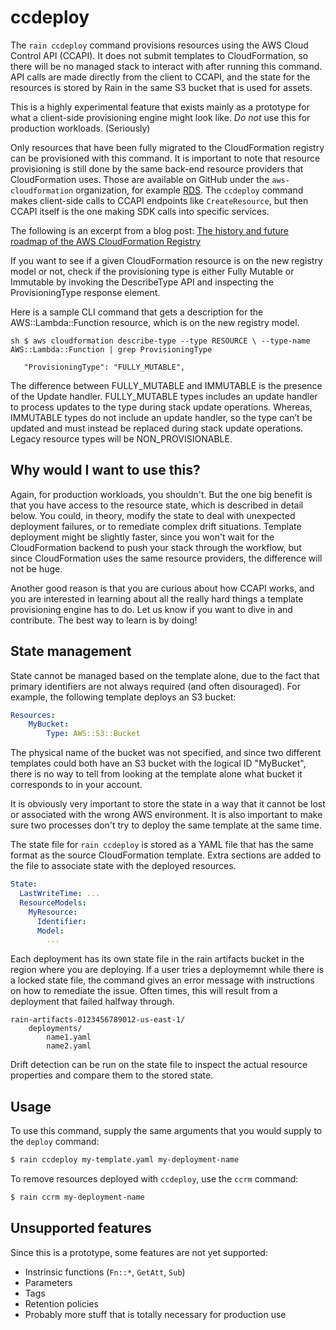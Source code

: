 # ccdeploy

The `rain ccdeploy` command provisions resources using the AWS Cloud Control
API (CCAPI). It does not submit templates to CloudFormation, so there will be
no managed stack to interact with after running this command. API calls are
made directly from the client to CCAPI, and the state for the resources is
stored by Rain in the same S3 bucket that is used for assets.

This is a highly experimental feature that exists mainly as a prototype for
what a client-side provisioning engine might look like. *Do not* use this for
production workloads. (Seriously)

Only resources that have been fully migrated to the CloudFormation registry can
be provisioned with this command. It is important to note that resource
provisioning is still done by the same back-end resource providers that
CloudFormation uses. Those are available on GitHub under the
`aws-cloudformation` organization, for example
[RDS](https://github.com/aws-cloudformation/aws-cloudformation-resource-providers-rds).
The `ccdeploy` command makes client-side calls to CCAPI endpoints like `CreateResource`, 
but then CCAPI itself is the one making SDK calls into specific services.

The following is an excerpt from a blog post: [The history and future roadmap
of the AWS CloudFormation
Registry](https://aws.amazon.com/blogs/devops/cloudformation-coverage/)

If you want to see if a given CloudFormation resource is on the new registry
model or not, check if the provisioning type is either Fully Mutable or
Immutable by invoking the DescribeType API and inspecting the ProvisioningType
response element.

Here is a sample CLI command that gets a description for the
AWS::Lambda::Function resource, which is on the new registry model.

```
sh $ aws cloudformation describe-type --type RESOURCE \ --type-name AWS::Lambda::Function | grep ProvisioningType

   "ProvisioningType": "FULLY_MUTABLE", 
```

The difference between FULLY\_MUTABLE and IMMUTABLE is the presence of the
Update handler. FULLY\_MUTABLE types includes an update handler to process
updates to the type during stack update operations. Whereas, IMMUTABLE types do
not include an update handler, so the type can’t be updated and must instead be
replaced during stack update operations. Legacy resource types will be
NON\_PROVISIONABLE.

## Why would I want to use this?

Again, for production workloads, you shouldn't. But the one big benefit is that you 
have access to the resource state, which is described in detail below. You could, 
in theory, modify the state to deal with unexpected deployment failures, or to 
remediate complex drift situations. Template deployment might be slightly faster, since you 
won't wait for the CloudFormation backend to push your stack through the workflow, but since 
CloudFormation uses the same resource providers, the difference will not be huge.

Another good reason is that you are curious about how CCAPI works, and you are
interested in learning about all the really hard things a template provisioning
engine has to do. Let us know if you want to dive in and contribute. 
The best way to learn is by doing!

## State management

State cannot be managed based on the template alone, due to the fact that
primary identifiers are not always required (and often disouraged). For
example, the following template deploys an S3 bucket:

```yaml 
Resources: 
    MyBucket: 
        Type: AWS::S3::Bucket 
```

The physical name of the bucket was not specified, and since two different
templates could both have an S3 bucket with the logical ID "MyBucket", there is
no way to tell from looking at the template alone what bucket it corresponds to
in your account.

It is obviously very important to store the state in a way that it cannot be
lost or associated with the wrong AWS environment. It is also important to make
sure two processes don't try to deploy the same template at the same time.

The state file for `rain ccdeploy` is stored as a YAML file that has the same
format as the source CloudFormation template. Extra sections are added to the
file to associate state with the deployed resources.

```yaml 
State: 
  LastWriteTime: ...
  ResourceModels:
    MyResource:
      Identifier:
      Model:
        ...
```

Each deployment has its own state file in the rain artifacts bucket in the
region where you are deploying. If a user tries a deploymemnt while there is a
locked state file, the command gives an error message with instructions on how
to remediate the issue. Often times, this will result from a deployment that
failed halfway through.

```
rain-artifacts-0123456789012-us-east-1/ 
    deployments/ 
        name1.yaml
        name2.yaml
```

Drift detection can be run on the state file to inspect the actual resource
properties and compare them to the stored state.

## Usage

To use this command, supply the same arguments that you would supply to the `deploy` command:

```sh
$ rain ccdeploy my-template.yaml my-deployment-name
```

To remove resources deployed with `ccdeploy`, use the `ccrm` command:

```sh
$ rain ccrm my-deployment-name
```

## Unsupported features

Since this is a prototype, some features are not yet supported:

- Instrinsic functions (`Fn::*`, `GetAtt`, `Sub`)
- Parameters
- Tags
- Retention policies
- Probably more stuff that is totally necessary for production use





